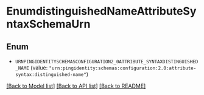 # EnumdistinguishedNameAttributeSyntaxSchemaUrn

## Enum


* `URNPINGIDENTITYSCHEMASCONFIGURATION2_0ATTRIBUTE_SYNTAXDISTINGUISHED_NAME` (value: `"urn:pingidentity:schemas:configuration:2.0:attribute-syntax:distinguished-name"`)


[[Back to Model list]](../README.md#documentation-for-models) [[Back to API list]](../README.md#documentation-for-api-endpoints) [[Back to README]](../README.md)


